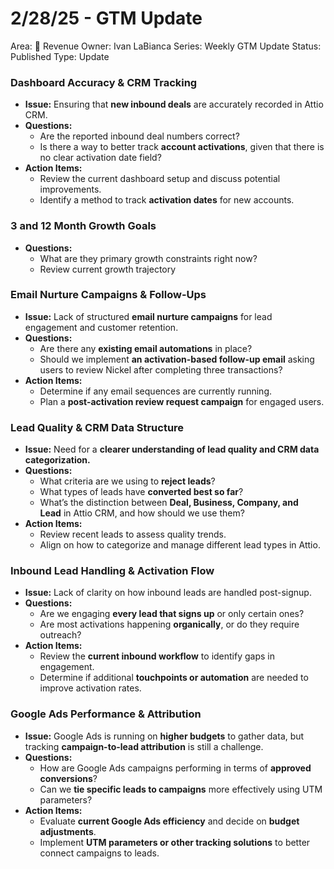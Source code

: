 # 2/28/25 - GTM Update

Area: 🤑 Revenue
Owner: Ivan LaBianca
Series: Weekly GTM Update
Status: Published
Type: Update

### **Dashboard Accuracy & CRM Tracking**

- **Issue:** Ensuring that **new inbound deals** are accurately recorded in Attio CRM.
- **Questions:**
    - Are the reported inbound deal numbers correct?
    - Is there a way to better track **account activations**, given that there is no clear activation date field?
- **Action Items:**
    - Review the current dashboard setup and discuss potential improvements.
    - Identify a method to track **activation dates** for new accounts.

### 3 and 12 Month Growth Goals

- **Questions:**
    - What are they primary growth constraints right now?
    - Review current growth trajectory

### **Email Nurture Campaigns & Follow-Ups**

- **Issue:** Lack of structured **email nurture campaigns** for lead engagement and customer retention.
- **Questions:**
    - Are there any **existing email automations** in place?
    - Should we implement **an activation-based follow-up email** asking users to review Nickel after completing three transactions?
- **Action Items:**
    - Determine if any email sequences are currently running.
    - Plan a **post-activation review request campaign** for engaged users.

### **Lead Quality & CRM Data Structure**

- **Issue:** Need for a **clearer understanding of lead quality and CRM data categorization.**
- **Questions:**
    - What criteria are we using to **reject leads**?
    - What types of leads have **converted best so far**?
    - What’s the distinction between **Deal, Business, Company, and Lead** in Attio CRM, and how should we use them?
- **Action Items:**
    - Review recent leads to assess quality trends.
    - Align on how to categorize and manage different lead types in Attio.

### **Inbound Lead Handling & Activation Flow**

- **Issue:** Lack of clarity on how inbound leads are handled post-signup.
- **Questions:**
    - Are we engaging **every lead that signs up** or only certain ones?
    - Are most activations happening **organically**, or do they require outreach?
- **Action Items:**
    - Review the **current inbound workflow** to identify gaps in engagement.
    - Determine if additional **touchpoints or automation** are needed to improve activation rates.

### **Google Ads Performance & Attribution**

- **Issue:** Google Ads is running on **higher budgets** to gather data, but tracking **campaign-to-lead attribution** is still a challenge.
- **Questions:**
    - How are Google Ads campaigns performing in terms of **approved conversions**?
    - Can we **tie specific leads to campaigns** more effectively using UTM parameters?
- **Action Items:**
    - Evaluate **current Google Ads efficiency** and decide on **budget adjustments**.
    - Implement **UTM parameters or other tracking solutions** to better connect campaigns to leads.